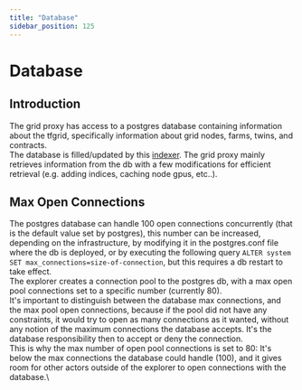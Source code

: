 ```yaml
---
title: "Database"
sidebar_position: 125
---
```


<h1>Database</h1>

## Introduction

The grid proxy has access to a postgres database containing information about the tfgrid, specifically information about grid nodes, farms, twins, and contracts.\
The database is filled/updated by this [indexer](https://github.com/threefoldtech/tfchain_graphql).
The grid proxy mainly retrieves information from the db with a few modifications for efficient retrieval (e.g. adding indices, caching node gpus, etc..).

## Max Open Connections

The postgres database can handle 100 open connections concurrently (that is the default value set by postgres), this number can be increased, depending on the infrastructure, by modifying it in the postgres.conf file where the db is deployed, or by executing the following query `ALTER system SET max_connections=size-of-connection`, but this requires a db restart to take effect.\
The explorer creates a connection pool to the postgres db, with a max open pool connections set to a specific number (currently 80).\
It's important to distinguish between the database max connections, and the max pool open connections, because if the pool did not have any constraints, it would try to open as many connections as it wanted, without any notion of the maximum connections the database accepts. It's the database responsibility then to accept or deny the connection.\
This is why the max number of open pool connections is set to 80: It's below the max connections the database could handle (100), and it gives room for other actors outside of the explorer to open connections with the database.\
